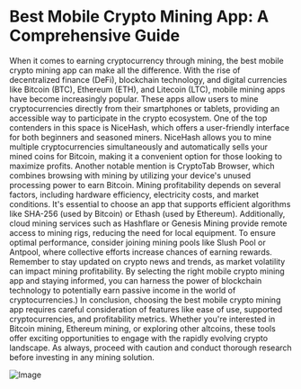 # Best Mobile Crypto Mining App: A Comprehensive Guide
When it comes to earning cryptocurrency through mining, the best mobile crypto mining app can make all the difference. With the rise of decentralized finance (DeFi), blockchain technology, and digital currencies like Bitcoin (BTC), Ethereum (ETH), and Litecoin (LTC), mobile mining apps have become increasingly popular. These apps allow users to mine cryptocurrencies directly from their smartphones or tablets, providing an accessible way to participate in the crypto ecosystem.
One of the top contenders in this space is NiceHash, which offers a user-friendly interface for both beginners and seasoned miners. NiceHash allows you to mine multiple cryptocurrencies simultaneously and automatically sells your mined coins for Bitcoin, making it a convenient option for those looking to maximize profits. Another notable mention is CryptoTab Browser, which combines browsing with mining by utilizing your device's unused processing power to earn Bitcoin.
Mining profitability depends on several factors, including hardware efficiency, electricity costs, and market conditions. It's essential to choose an app that supports efficient algorithms like SHA-256 (used by Bitcoin) or Ethash (used by Ethereum). Additionally, cloud mining services such as Hashflare or Genesis Mining provide remote access to mining rigs, reducing the need for local equipment.
To ensure optimal performance, consider joining mining pools like Slush Pool or Antpool, where collective efforts increase chances of earning rewards. Remember to stay updated on crypto news and trends, as market volatility can impact mining profitability. By selecting the right mobile crypto mining app and staying informed, you can harness the power of blockchain technology to potentially earn passive income in the world of cryptocurrencies.)
In conclusion, choosing the best mobile crypto mining app requires careful consideration of features like ease of use, supported cryptocurrencies, and profitability metrics. Whether you're interested in Bitcoin mining, Ethereum mining, or exploring other altcoins, these tools offer exciting opportunities to engage with the rapidly evolving crypto landscape. As always, proceed with caution and conduct thorough research before investing in any mining solution.

![Image](https://github.com/user-attachments/assets/d7419ec9-dc67-403f-bf28-8faea5f1f74f)
